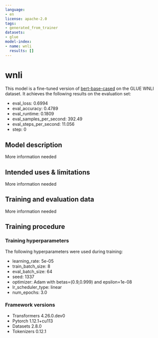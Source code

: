```yaml
---
language:
- en
license: apache-2.0
tags:
- generated_from_trainer
datasets:
- glue
model-index:
- name: wnli
  results: []
---
```


<!-- This model card has been generated automatically according to the information the Trainer had access to. You
should probably proofread and complete it, then remove this comment. -->

# wnli

This model is a fine-tuned version of [bert-base-cased](https://huggingface.co/bert-base-cased) on the GLUE WNLI dataset.
It achieves the following results on the evaluation set:
- eval_loss: 0.6994
- eval_accuracy: 0.4789
- eval_runtime: 0.1809
- eval_samples_per_second: 392.49
- eval_steps_per_second: 11.056
- step: 0

## Model description

More information needed

## Intended uses & limitations

More information needed

## Training and evaluation data

More information needed

## Training procedure

### Training hyperparameters

The following hyperparameters were used during training:
- learning_rate: 5e-05
- train_batch_size: 8
- eval_batch_size: 64
- seed: 1337
- optimizer: Adam with betas=(0.9,0.999) and epsilon=1e-08
- lr_scheduler_type: linear
- num_epochs: 3.0

### Framework versions

- Transformers 4.26.0.dev0
- Pytorch 1.12.1+cu113
- Datasets 2.8.0
- Tokenizers 0.12.1
